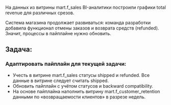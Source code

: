На данных из витрины mart.f_sales BI-аналитики построили графики total revenue для различных срезов.

Система магазина продолжает развиваться: команда разработки добавила функционал отмены заказов и возврата средств (refunded). Значит, процессы в пайплайне нужно обновить.

## Задача:

### Адаптировать пайплайн для текущей задачи:
- Учесть в витрине mart.f_sales статусы shipped и refunded. Все данные в витрине следует считать shipped.
- Обновить пайплайн с учётом статусов и backward compatibility.
- На основе пайплайна наполнить витрину mart.f_customer_retention данными по «возвращаемости клиентов» в разрезе недель.
